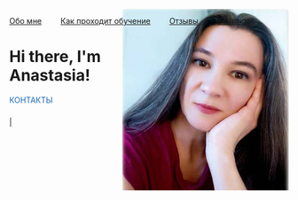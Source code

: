 
<html>
	<head>
		<title>Easy Breezy English</title>
	
  <style>
    .my-image {
      float: right;
      margin-left: 30px;
      margin-top: -30px;
      
    }
  </style>
  <style>
    .my-nav a {
      margin-right: 30px;
    }
  </style>
  <link rel="stylesheet" href="https://cdnjs.cloudflare.com/ajax/libs/font-awesome/6.1.0/css/all.min.css">
  <style>
    .footer p:first-child {
        color: #1e6bb8;
    }
	.footer i {
        font-size: 24px;
}
</style>
	</head>
	<body>
		<nav class="my-nav">
  <a href="/">Обо мне</a>
  <a href="/about">Как проходит обучение</a>
  <a href="/blog">Отзывы</a>
  <a href="/contact">Контакты</a>
</nav>
  <img src="pics/prof.jpg" class="my-image" width="300">
		<div class="container">
    		<div class="blurb">
        		<h1>Hi there, I'm Anastasia!</h1>
    		</div><!-- /.blurb -->
		</div><!-- /.container -->
	
   <!-- New footer section -->
<div class="footer">
    <p>КОНТАКТЫ</p>
    <p>
        <a href="https://telegram.me/easy_breezy_english"><i class="fab fa-telegram-plane"></i></a> |
        <a href="mailto:easy2breezy@yandex.ru"><i class="fas fa-envelope"></i></a>
    </p>
</div>

</body>
</html>
